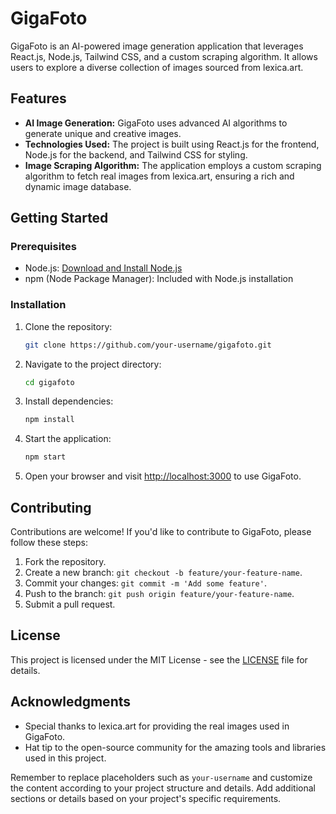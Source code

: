 # GigaFoto

GigaFoto is an AI-powered image generation application that leverages React.js, Node.js, Tailwind CSS, and a custom scraping algorithm. It allows users to explore a diverse collection of images sourced from lexica.art.

## Features

- **AI Image Generation:** GigaFoto uses advanced AI algorithms to generate unique and creative images.
- **Technologies Used:** The project is built using React.js for the frontend, Node.js for the backend, and Tailwind CSS for styling.
- **Image Scraping Algorithm:** The application employs a custom scraping algorithm to fetch real images from lexica.art, ensuring a rich and dynamic image database.

## Getting Started

### Prerequisites

- Node.js: [Download and Install Node.js](https://nodejs.org/)
- npm (Node Package Manager): Included with Node.js installation

### Installation

1. Clone the repository:

   ```bash
   git clone https://github.com/your-username/gigafoto.git
   ```

2. Navigate to the project directory:

   ```bash
   cd gigafoto
   ```

3. Install dependencies:

   ```bash
   npm install
   ```

4. Start the application:

   ```bash
   npm start
   ```

5. Open your browser and visit [http://localhost:3000](http://localhost:3000) to use GigaFoto.

## Contributing

Contributions are welcome! If you'd like to contribute to GigaFoto, please follow these steps:

1. Fork the repository.
2. Create a new branch: `git checkout -b feature/your-feature-name`.
3. Commit your changes: `git commit -m 'Add some feature'`.
4. Push to the branch: `git push origin feature/your-feature-name`.
5. Submit a pull request.

## License

This project is licensed under the MIT License - see the [LICENSE](LICENSE) file for details.

## Acknowledgments

- Special thanks to lexica.art for providing the real images used in GigaFoto.
- Hat tip to the open-source community for the amazing tools and libraries used in this project.

Remember to replace placeholders such as `your-username` and customize the content according to your project structure and details. Add additional sections or details based on your project's specific requirements.

